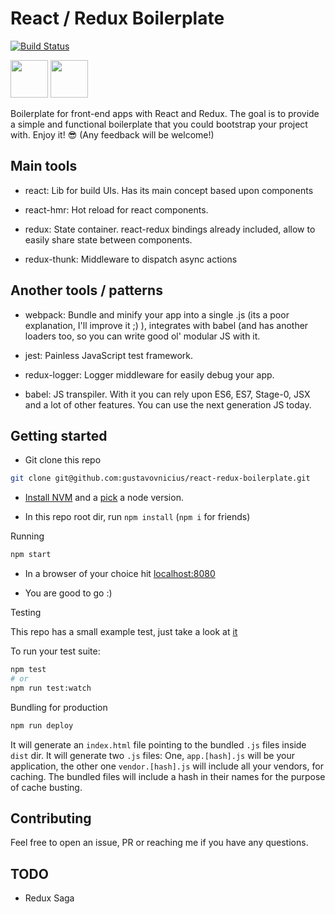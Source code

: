 React / Redux Boilerplate
=========================
[![Build Status](https://travis-ci.org/gustavovnicius/react-redux-boilerplate.svg?branch=master)](https://travis-ci.org/gustavovnicius/react-redux-boilerplate)

<a href='https://facebook.github.io/react/'><img src='https://scontent.fpoa8-2.fna.fbcdn.net/v/t39.2365-6/11057038_1603675009889853_2020621244_n.png?oh=9ec2250985111d5a9ef21d32a8e45d24&oe=5A51590B' height='60'></a> <a href='http://redux.js.org'><img src='https://raw.githubusercontent.com/reactjs/redux/master/logo/logo.png' height='60'></a>

Boilerplate for front-end apps with React and Redux. The goal is to provide a simple and functional boilerplate that you could bootstrap your project with. Enjoy it! :sunglasses: (Any feedback will be welcome!)

Main tools
----------

- react: Lib for build UIs. Has its main concept based upon components

- react-hmr: Hot reload for react components.

- redux: State container. react-redux bindings already included, allow to easily share state between components.

- redux-thunk: Middleware to dispatch async actions

Another tools / patterns
------------------------

- webpack: Bundle and minify your app into a single .js (its a poor explanation, I'll improve it ;) ), integrates with babel (and has another loaders too, so you can write good ol' modular JS with it.

- jest: Painless JavaScript test framework.

- redux-logger: Logger middleware for easily debug your app.

- babel: JS transpiler. With it you can rely upon ES6, ES7, Stage-0, JSX and a lot of other features. You can use the next generation JS today.

Getting started
---------------

- Git clone this repo

```sh
git clone git@github.com:gustavovnicius/react-redux-boilerplate.git
```

- [Install NVM](https://github.com/creationix/nvm#install-script) and a [pick](https://github.com/creationix/nvm#usage) a node version.

- In this repo root dir, run `npm install` (`npm i` for friends)

Running

```sh
npm start
```
- In a browser of your choice hit [localhost:8080](localhost:8080)

- You are good to go :)

Testing

This repo has a small example test, just take a look at [it](https://github.com/gustavovnicius/react-redux-boilerplate/blob/master/spec/components/single.spec.js)

To run your test suite:
```sh
npm test
# or
npm run test:watch
```

Bundling for production

```sh
npm run deploy
```

It will generate an `index.html` file pointing to the bundled `.js` files inside `dist` dir. It will generate two `.js` files: One, `app.[hash].js` will be your application, the other one `vendor.[hash].js` will include all your vendors, for caching.
The bundled files will include a hash in their names for the purpose of cache busting.

Contributing
------------

Feel free to open an issue, PR or reaching me if you have any questions.

TODO
----

- Redux Saga

